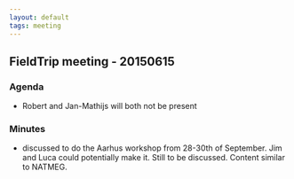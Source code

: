 ```yaml
---
layout: default
tags: meeting
---
```



## FieldTrip meeting - 20150615

### Agenda

*  Robert and Jan-Mathijs will both not be present

### Minutes

*  discussed to do the Aarhus workshop from 28-30th of September. Jim and Luca could potentially make it. Still to be discussed. Content similar to NATMEG.

